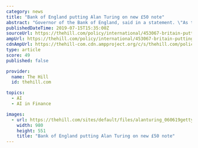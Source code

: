 ```yaml
---
category: news
title: "Bank of England putting Alan Turing on new £50 note"
abstract: "Governor of the Bank of England, said in a statement. \"As the father of computer science and artificial intelligence, as well as war hero, Alan Turing’s contributions were far ranging and path ..."
publishedDateTime: 2019-07-15T15:35:00Z
sourceUrl: https://thehill.com/policy/international/453067-britain-putting-alan-turing-on-new-ps50-note
ampUrl: https://thehill.com/policy/international/453067-britain-putting-alan-turing-on-new-ps50-note?amp
cdnAmpUrl: https://thehill-com.cdn.ampproject.org/c/s/thehill.com/policy/international/453067-britain-putting-alan-turing-on-new-ps50-note?amp
type: article
score: 49
published: false

provider:
  name: The Hill
  id: thehill.com

topics:
  - AI
  - AI in Finance

images:
  - url: https://thehill.com/sites/default/files/alanturing_060619getty_.jpg
    width: 980
    height: 551
    title: "Bank of England putting Alan Turing on new £50 note"
---
```

